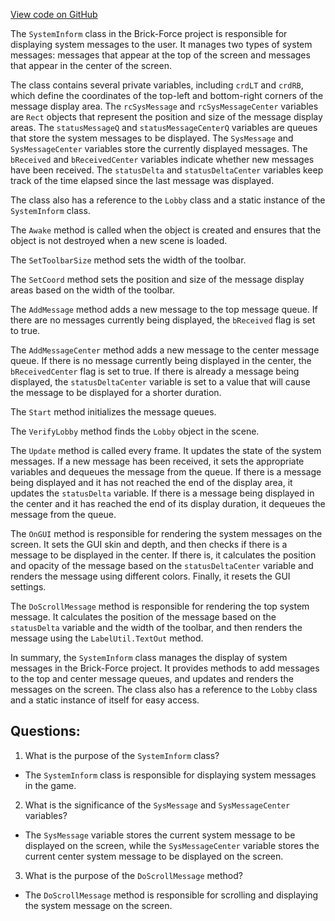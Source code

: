 [View code on GitHub](https://github.com/TieHaxJan/Brick-Force/Assembly-CSharp\SystemInform.cs)

The `SystemInform` class in the Brick-Force project is responsible for displaying system messages to the user. It manages two types of system messages: messages that appear at the top of the screen and messages that appear in the center of the screen.

The class contains several private variables, including `crdLT` and `crdRB`, which define the coordinates of the top-left and bottom-right corners of the message display area. The `rcSysMessage` and `rcSysMessageCenter` variables are `Rect` objects that represent the position and size of the message display areas. The `statusMessageQ` and `statusMessageCenterQ` variables are queues that store the system messages to be displayed. The `SysMessage` and `SysMessageCenter` variables store the currently displayed messages. The `bReceived` and `bReceivedCenter` variables indicate whether new messages have been received. The `statusDelta` and `statusDeltaCenter` variables keep track of the time elapsed since the last message was displayed.

The class also has a reference to the `Lobby` class and a static instance of the `SystemInform` class.

The `Awake` method is called when the object is created and ensures that the object is not destroyed when a new scene is loaded.

The `SetToolbarSize` method sets the width of the toolbar.

The `SetCoord` method sets the position and size of the message display areas based on the width of the toolbar.

The `AddMessage` method adds a new message to the top message queue. If there are no messages currently being displayed, the `bReceived` flag is set to true.

The `AddMessageCenter` method adds a new message to the center message queue. If there is no message currently being displayed in the center, the `bReceivedCenter` flag is set to true. If there is already a message being displayed, the `statusDeltaCenter` variable is set to a value that will cause the message to be displayed for a shorter duration.

The `Start` method initializes the message queues.

The `VerifyLobby` method finds the `Lobby` object in the scene.

The `Update` method is called every frame. It updates the state of the system messages. If a new message has been received, it sets the appropriate variables and dequeues the message from the queue. If there is a message being displayed and it has not reached the end of the display area, it updates the `statusDelta` variable. If there is a message being displayed in the center and it has reached the end of its display duration, it dequeues the message from the queue.

The `OnGUI` method is responsible for rendering the system messages on the screen. It sets the GUI skin and depth, and then checks if there is a message to be displayed in the center. If there is, it calculates the position and opacity of the message based on the `statusDeltaCenter` variable and renders the message using different colors. Finally, it resets the GUI settings.

The `DoScrollMessage` method is responsible for rendering the top system message. It calculates the position of the message based on the `statusDelta` variable and the width of the toolbar, and then renders the message using the `LabelUtil.TextOut` method.

In summary, the `SystemInform` class manages the display of system messages in the Brick-Force project. It provides methods to add messages to the top and center message queues, and updates and renders the messages on the screen. The class also has a reference to the `Lobby` class and a static instance of itself for easy access.
## Questions: 
 1. What is the purpose of the `SystemInform` class?
- The `SystemInform` class is responsible for displaying system messages in the game.

2. What is the significance of the `SysMessage` and `SysMessageCenter` variables?
- The `SysMessage` variable stores the current system message to be displayed on the screen, while the `SysMessageCenter` variable stores the current center system message to be displayed on the screen.

3. What is the purpose of the `DoScrollMessage` method?
- The `DoScrollMessage` method is responsible for scrolling and displaying the system message on the screen.